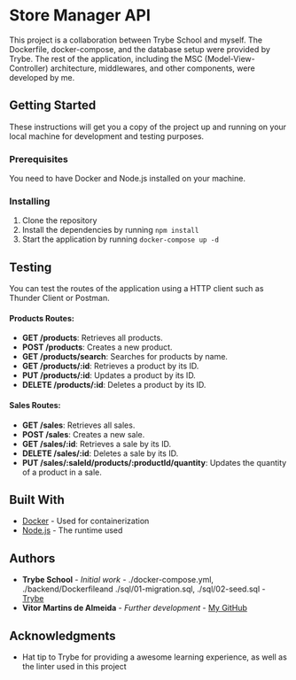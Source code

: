 # Store Manager API

This project is a collaboration between Trybe School and myself. The Dockerfile, docker-compose, and the database setup were provided by Trybe. The rest of the application, including the MSC (Model-View-Controller) architecture, middlewares, and other components, were developed by me.

## Getting Started

These instructions will get you a copy of the project up and running on your local machine for development and testing purposes.

### Prerequisites

You need to have Docker and Node.js installed on your machine.

### Installing

1. Clone the repository
2. Install the dependencies by running `npm install`
3. Start the application by running `docker-compose up -d`

## Testing

You can test the routes of the application using a HTTP client such as Thunder Client or Postman.

#### Products Routes:

- **GET /products**: Retrieves all products.
- **POST /products**: Creates a new product.
- **GET /products/search**: Searches for products by name.
- **GET /products/:id**: Retrieves a product by its ID.
- **PUT /products/:id**: Updates a product by its ID.
- **DELETE /products/:id**: Deletes a product by its ID.

#### Sales Routes:

- **GET /sales**: Retrieves all sales.
- **POST /sales**: Creates a new sale.
- **GET /sales/:id**: Retrieves a sale by its ID.
- **DELETE /sales/:id**: Deletes a sale by its ID.
- **PUT /sales/:saleId/products/:productId/quantity**: Updates the quantity of a product in a sale.


## Built With

* [Docker](https://www.docker.com/) - Used for containerization
* [Node.js](https://nodejs.org/) - The runtime used

## Authors

* **Trybe School** - *Initial work* - ./docker-compose.yml, ./backend/Dockerfileand ./sql/01-migration.sql, ./sql/02-seed.sql - [Trybe](https://www.betrybe.com/)
* **Vitor Martins de Almeida** - *Further development* - [My GitHub](https://github.com/vitor1532)

## Acknowledgments

* Hat tip to Trybe for providing a awesome learning experience, as well as the linter used in this project